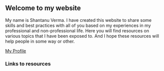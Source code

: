 ## Welcome to my website

My name is Shantanu Verma. I have created this website to share some skills and best practices with all of you based on my experiences in my professional and non-professional life. Here you will find resources on various topics that I have been exposed to. And I hope these resources will help people in some way or other.

[My Profile](/resume.md)

### Links to resources

